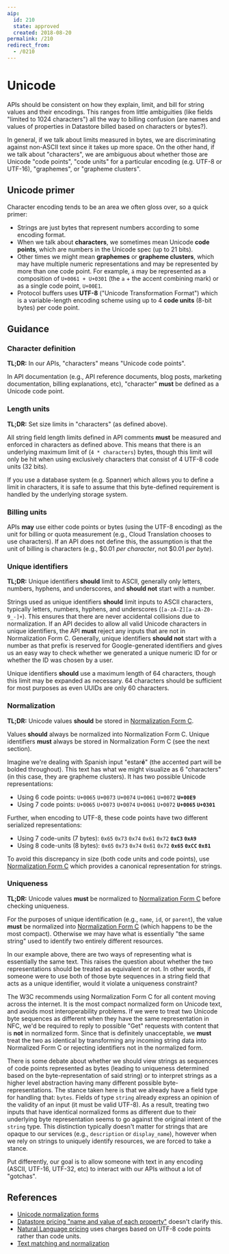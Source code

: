 ```yaml
---
aip:
  id: 210
  state: approved
  created: 2018-08-20
permalink: /210
redirect_from:
  - /0210
---
```


# Unicode

APIs should be consistent on how they explain, limit, and bill for string
values and their encodings. This ranges from little ambiguities (like fields
"limited to 1024 characters") all the way to billing confusion (are names and
values of properties in Datastore billed based on characters or bytes?).

In general, if we talk about limits measured in bytes, we are discriminating
against non-ASCII text since it takes up more space. On the other hand, if we
talk about "characters", we are ambiguous about whether those are Unicode "code
points", "code units" for a particular encoding (e.g. UTF-8 or UTF-16),
"graphemes", or "grapheme clusters".

## Unicode primer

Character encoding tends to be an area we often gloss over, so a quick primer:

- Strings are just bytes that represent numbers according to some encoding
  format.
- When we talk about **characters**, we sometimes mean Unicode **code points**,
  which are numbers in the Unicode spec (up to 21 bits).
- Other times we might mean **graphemes** or **grapheme clusters**, which may
  have multiple numeric representations and may be represented by more than one
  code point. For example, `á` may be represented as a composition of
  `U+0061 + U+0301` (the `a` + the accent combining mark) or as a single code
  point, `U+00E1`.
- Protocol buffers uses **UTF-8** ("Unicode Transformation Format") which is a
  variable-length encoding scheme using up to 4 **code units** (8-bit bytes)
  per code point.

## Guidance

### Character definition

**TL;DR:** In our APIs, "characters" means "Unicode code points".

In API documentation (e.g., API reference documents, blog posts, marketing
documentation, billing explanations, etc), "character" **must** be defined as a
Unicode code point.

### Length units

**TL;DR:** Set size limits in "characters" (as defined above).

All string field length limits defined in API comments **must** be measured and
enforced in characters as defined above. This means that there is an underlying
maximum limit of (`4 * characters`) bytes, though this limit will only be hit
when using exclusively characters that consist of 4 UTF-8 code units (32 bits).

If you use a database system (e.g. Spanner) which allows you to define a limit
in characters, it is safe to assume that this byte-defined requirement is
handled by the underlying storage system.

### Billing units

APIs **may** use either code points or bytes (using the UTF-8 encoding) as the
unit for billing or quota measurement (e.g., Cloud Translation chooses to use
characters). If an API does not define this, the assumption is that the unit of
billing is characters (e.g., $0.01 _per character_, not $0.01 _per byte_).

### Unique identifiers

**TL;DR:** Unique identifiers **should** limit to ASCII, generally only
letters, numbers, hyphens, and underscores, and **should not** start with a
number.

Strings used as unique identifiers **should** limit inputs to ASCII characters,
typically letters, numbers, hyphens, and underscores
(`[a-zA-Z][a-zA-Z0-9_-]+`). This ensures that there are never accidental
collisions due to normalization. If an API decides to allow all valid Unicode
characters in unique identifiers, the API **must** reject any inputs that are
not in Normalization Form C. Generally, unique identifiers **should not** start
with a number as that prefix is reserved for Google-generated identifiers and
gives us an easy way to check whether we generated a unique numeric ID for or
whether the ID was chosen by a user.

Unique identifiers **should** use a maximum length of 64 characters, though
this limit may be expanded as necessary. 64 characters should be sufficient for
most purposes as even UUIDs are only 60 characters.

### Normalization

**TL;DR:** Unicode values **should** be stored in [Normalization Form C][].

Values **should** always be normalized into Normalization Form C. Unique
identifiers **must** always be stored in Normalization Form C (see the next
section).

Imagine we're dealing with Spanish input "estar<b>é</b>" (the accented part
will be bolded throughout). This text has what we might visualize as 6
"characters" (in this case, they are grapheme clusters). It has two possible
Unicode representations:

- Using 6 code points: `U+0065` `U+0073` `U+0074` `U+0061` `U+0072`
  **`U+00E9`**
- Using 7 code points: `U+0065` `U+0073` `U+0074` `U+0061` `U+0072` **`U+0065`
  `U+0301`**

Further, when encoding to UTF-8, these code points have two different
serialized representations:

- Using 7 code-units (7 bytes): `0x65` `0x73` `0x74` `0x61` `0x72` **`0xC3`
  `0xA9`**
- Using 8 code-units (8 bytes): `0x65` `0x73` `0x74` `0x61` `0x72` **`0x65`
  `0xCC` `0x81`**

To avoid this discrepancy in size (both code units and code points), use
[Normalization Form C][] which provides a canonical representation for strings.

[normalization form c]: https://unicode.org/reports/tr15/

### Uniqueness

**TL;DR:** Unicode values **must** be normalized to [Normalization Form C][]
before checking uniqueness.

For the purposes of unique identification (e.g., `name`, `id`, or `parent`),
the value **must** be normalized into [Normalization Form C][] (which happens
to be the most compact). Otherwise we may have what is essentially "the same
string" used to identify two entirely different resources.

In our example above, there are two ways of representing what is essentially
the same text. This raises the question about whether the two representations
should be treated as equivalent or not. In other words, if someone were to use
both of those byte sequences in a string field that acts as a unique
identifier, would it violate a uniqueness constraint?

The W3C recommends using Normalization Form C for all content moving across the
internet. It is the most compact normalized form on Unicode text, and avoids
most interoperability problems. If we were to treat two Unicode byte sequences
as different when they have the same representation in NFC, we'd be required to
reply to possible "Get" requests with content that is **not** in normalized
form. Since that is definitely unacceptable, we **must** treat the two as
identical by transforming any incoming string data into Normalized Form C or
rejecting identifiers not in the normalized form.

There is some debate about whether we should view strings as sequences of code
points represented as bytes (leading to uniqueness determined based on the
byte-representation of said string) or to interpret strings as a higher level
abstraction having many different possible byte-representations. The stance
taken here is that we already have a field type for handling that: `bytes`.
Fields of type `string` already express an opinion of the validity of an input
(it must be valid UTF-8). As a result, treating two inputs that have identical
normalized forms as different due to their underlying byte representation seems
to go against the original intent of the `string` type. This distinction
typically doesn't matter for strings that are opaque to our services (e.g.,
`description` or `display_name`), however when we rely on strings to uniquely
identify resources, we are forced to take a stance.

Put differently, our goal is to allow someone with text in any encoding (ASCII,
UTF-16, UTF-32, etc) to interact with our APIs without a lot of "gotchas".

## References

- [Unicode normalization forms](https://unicode.org/reports/tr15/)
- [Datastore pricing "name and value of each property"](https://cloud.google.com/datastore/pricing)
  doesn't clarify this.
- [Natural Language pricing](https://cloud.google.com/natural-language/pricing)
  uses charges based on UTF-8 code points rather than code units.
- [Text matching and normalization](https://sites.google.com/a/google.com/intl-eng/apis/matching?pli=1)

